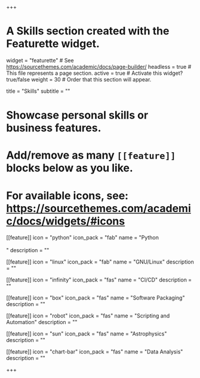 +++
# A Skills section created with the Featurette widget.
widget = "featurette"  # See https://sourcethemes.com/academic/docs/page-builder/
headless = true  # This file represents a page section.
active = true  # Activate this widget? true/false
weight = 30  # Order that this section will appear.

title = "Skills"
subtitle = ""

# Showcase personal skills or business features.
# 
# Add/remove as many `[[feature]]` blocks below as you like.
# 
# For available icons, see: https://sourcethemes.com/academic/docs/widgets/#icons

[[feature]]
  icon = "python"
  icon_pack = "fab"
  name = "Python <br><br>"
  description = ""

[[feature]]
  icon = "linux"
  icon_pack = "fab"
  name = "GNU/Linux"
  description = ""

[[feature]]
   icon = "infinity"
   icon_pack = "fas"
   name = "CI/CD"
   description = ""

[[feature]]
   icon = "box"
   icon_pack = "fas"
   name = "Software Packaging"
   description = ""

[[feature]]
  icon = "robot"
  icon_pack = "fas"
  name = "Scripting and Automation"
  description = ""

[[feature]]
  icon = "sun"
  icon_pack = "fas"
  name = "Astrophysics"
  description = ""

[[feature]]
  icon = "chart-bar"
  icon_pack = "fas"
  name = "Data Analysis"
  description = ""

+++
